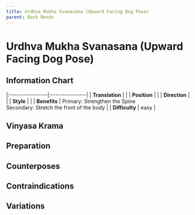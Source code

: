 ```yaml
---
title: Urdhva Mukha Svanasana (Upward Facing Dog Pose)
parent: Back Bends
---
```


# Urdhva Mukha Svanasana (Upward Facing Dog Pose)

## Information Chart

|:----------------|:---------------|
| **Translation** |    |
| **Position**    |    |
| **Direction**   |     |
| **Style**    |     |
| **Benefits** | Primary: Strengthen the Spine <br> Secondary: Stretch the front of the body   |
| **Difficulty**  |   easy                           | 



## Vinyasa Krama 

## Preparation 

## Counterposes

## Contraindications

## Variations
